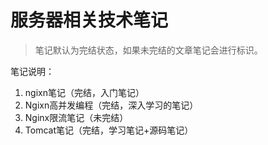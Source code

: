 # 服务器相关技术笔记

> 笔记默认为完结状态，如果未完结的文章笔记会进行标识。
>

笔记说明：

1. ngixn笔记（完结，入门笔记）
1. Ngixn高并发编程（完结，深入学习的笔记）
1. Nginx限流笔记（未完结）
1. Tomcat笔记（完结，学习笔记+源码笔记）
